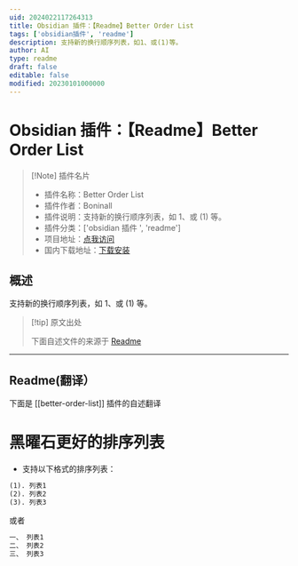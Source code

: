 ```yaml
---
uid: 2024022117264313
title: Obsidian 插件：【Readme】Better Order List
tags: ['obsidian插件', 'readme']
description: 支持新的换行顺序列表，如1、或(1)等。
author: AI
type: readme
draft: false
editable: false
modified: 20230101000000
---
```


# Obsidian 插件：【Readme】Better Order List

> [!Note] 插件名片
> - 插件名称：Better Order List
> - 插件作者：Boninall
> - 插件说明：支持新的换行顺序列表，如 1、或 (1) 等。
> - 插件分类：['obsidian 插件 ', 'readme']
> - 项目地址：[点我访问](https://github.com/quorafind/obsidian-better-order-list)
> - 国内下载地址：[下载安装](https://pkmer.cn/products/plugin/pluginMarket/?better-order-list)

## 概述

支持新的换行顺序列表，如 1、或 (1) 等。

> [!tip] 原文出处
>
>下面自述文件的来源于 [Readme](https://ghproxy.net/https://raw.githubusercontent.com/Quorafind/Obsidian-Better-Order-List/master/README.md)
>

---

## Readme(翻译）

下面是 [[better-order-list]] 插件的自述翻译

# 黑曜石更好的排序列表

- 支持以下格式的排序列表：

```markdown
(1). 列表1
(2). 列表2
(3). 列表3
```

或者

```markdown
一、 列表1
二、 列表2
三、 列表3
```